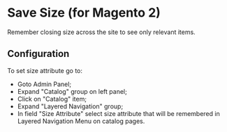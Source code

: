 # Save Size (for Magento 2)

Remember closing size across the site to see only relevant items.


## Configuration

To set size attribute go to:
- Goto Admin Panel;
- Expand "Catalog" group on left panel;
- Click on "Catalog" item;
- Expand "Layered Navigation" group;
- In field "Size Attribute" select size attribute that will be remembered in Layered Navigation Menu on catalog pages.
